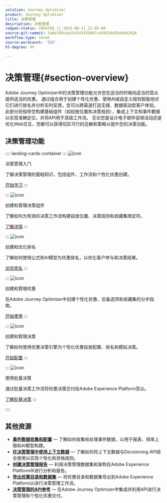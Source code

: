 ```yaml
---
solution: Journey Optimizer
product: Journey Optimizer
title: 决策管理
description: 决策管理
redpen-status: CREATED_||_2025-08-11_21-05-09
source-git-commit: 5a8ef88cba254241933607ca59156d35e0e92926
workflow-type: tm+mt
source-wordcount: '333'
ht-degree: 4%

---
```



# 决策管理{#section-overview}

Adobe Journey Optimizer中的决策管理功能允许您在适当的时候向适当的受众提供适当的优惠。 通过组合用于创建个性化优惠、使用AI或自定义规则智能地对它们进行排名并分析实时反馈，您可以跨渠道打造无缝、数据驱动型客户体验。 此部分将指导您构建基础组件（如投放位置和决策规则），集成上下文和事件数据以实现准确定位，并将API用于高级工作流。 无论您是设计电子邮件促销活动还是优化Web交互，您都可以获得切实可行的见解和策略以提升您的决策功能。

## 决策管理功能

:::: landing-cards-container
:::
![icon](https://cdn.experienceleague.adobe.com/icons/circle-play.svg)

决策管理入门

了解决策管理的基础知识，包括组件、工作流和个性化优惠创建。

[开始学习](get-started-decision-landing-page.md)
:::

:::
![icon](https://cdn.experienceleague.adobe.com/icons/puzzle-piece.svg)

创建和管理决策组件

了解如何为有效的决策工作流构建投放位置、决策规则和收藏集限定符。

[了解详情](create-components-landing-page.md)
:::

:::
![icon](https://cdn.experienceleague.adobe.com/icons/bullseye.svg)

创建和优化排名

了解如何使用公式和AI模型为优惠排名，以优化客户参与和决策结果。

[浏览排名](rankings-landing-page.md)
:::

:::
![icon](https://cdn.experienceleague.adobe.com/icons/list-check.svg)

创建和管理优惠

在Adobe Journey Optimizer中创建个性化优惠、后备选项和收藏集的分步指南。

[开始使用](managing-offers-in-the-offer-library-landing-page.md)
:::

:::
![icon](https://cdn.experienceleague.adobe.com/icons/gear.svg)

创建和管理决策

了解如何使用优惠决策引擎为个性化优惠投放配置、排名和模拟决策。

[开始配置](create-manage-activities-landing-page.md)
:::

:::
![icon](https://cdn.experienceleague.adobe.com/icons/screwdriver-wrench.svg)

使用批量决策

通过批量决策工作流将优惠决策交付给Adobe Experience Platform受众。

[了解批量决策](../using/offers/batch-delivery.md)
:::

::::


## 其他资源

- **[事件数据收集和配置](collect-event-data-landing-page.md)** — 了解如何收集和处理事件数据，以用于报表、频率上限和AI模型构建。
- **[在决策管理中使用上下文数据](context-data-landing-page.md)** — 了解如何将上下文数据与Decisioning API结合使用以实现个性化和资格规则。
- **[创建决策管理报告](create-reports-landing-page.md)** — 利用决策管理数据集和架构在Adobe Experience Platform中进行分析和报告。
- **[导出优惠目录和数据集](export-catalog-landing-page.md)** — 将优惠目录和数据集导出到Adobe Experience Platform以进行决策管理工作流。
- **[决策管理的API参考](api-reference-landing-page.md)** — 在Adobe Journey Optimizer中集成并利用API进行决策管理和个性化优惠交付。
